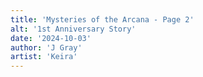 ```yaml
---
title: 'Mysteries of the Arcana - Page 2'
alt: '1st Anniversary Story'
date: '2024-10-03'
author: 'J Gray'
artist: 'Keira'
---
```

